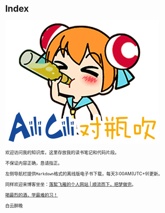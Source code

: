 # Index

![](about/acfun_drinking.png)

欢迎访问我的知识库，这里存放我的读书笔记和代码片段。

不保证内容正确，恳请指正。

左侧导航栏提供`Markdown`格式的离线版电子书下载，每天3:00AM(UTC+9)更新。

同样欢迎来博客坐坐：[落絮飞雁的个人网站 | 顺流而下，把梦做完](https://www.luoxufeiyan.com/)。

[喝最烈的酒，学最难的习！](https://i.loli.net/2020/07/19/IYMhlByW9C5Au2c.gif)

白云醉晚




